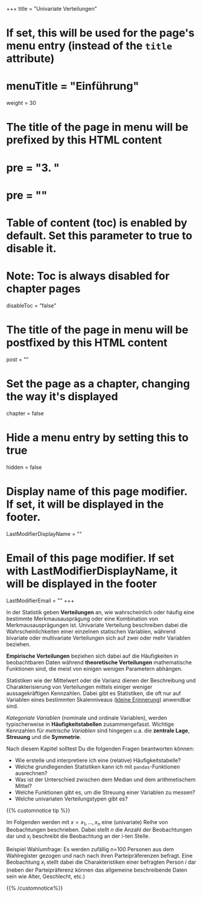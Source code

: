 +++
title = "Univariate Verteilungen"
# If set, this will be used for the page's menu entry (instead of the `title` attribute)
# menuTitle = "Einführung"
weight = 30
# The title of the page in menu will be prefixed by this HTML content
# pre = "<b>3. </b>"
# pre = "<i class='fab fa-github'></i>"
# Table of content (toc) is enabled by default. Set this parameter to true to disable it.
# Note: Toc is always disabled for chapter pages
disableToc = "false"

# The title of the page in menu will be postfixed by this HTML content
post = ""
# Set the page as a chapter, changing the way it's displayed
chapter = false
# Hide a menu entry by setting this to true
hidden = false
# Display name of this page modifier. If set, it will be displayed in the footer.
LastModifierDisplayName = ""
# Email of this page modifier. If set with LastModifierDisplayName, it will be displayed in the footer
LastModifierEmail = ""
+++

In der Statistik geben **Verteilungen** an, wie wahrscheinlich oder häufig eine bestimmte Merkmausausprägung oder eine Kombination von Merkmausausprägungen ist. Univariate Verteilung beschreiben dabei die Wahrscheinlichkeiten einer einzelnen statischen Variablen, während bivariate oder multivariate Verteilungen sich auf zwei oder mehr Variablen beziehen.

**Empirische Verteilungen** beziehen sich dabei auf die Häufigkeiten in beobachtbaren Daten während **theoretische Verteilungen** mathematische Funktionen sind, die meist von einigen wenigen Parametern abhängen.

<!--Beispielsweise kann die [Normalverteilung](https://de.wikipedia.org/wiki/Normalverteilung) über die beiden Parameter Erwartungswert (`loc`) und Varianz (`scale`) beschrieben werden. Zufällig generierte Zahlen aus dieser Verteilung kann man beispielsweise mit `numpy` erhalten:

{{% customnotice code %}}
```
import numpy as np

np.random.normal(loc=3, scale=3, size=10)
```
{{% /customnotice %}}


---
-->

Statistiken wie der Mittelwert oder die Varianz <!--oder der Modus--> dienen der Beschreibung und Charakterisierung von Verteilungen mittels einiger weniger aussagekräftigen Kennzahlen. Dabei gibt es Statistiken, die oft nur auf Variablen eines bestimmten Skalenniveaus ([kleine Erinnerung](/data-librarian/basics/basic_terms/)) anwendbar sind.


*Kategoriale Variablen* (nominale und ordinale Variablen),  werden typischerweise in **Häufigkeitstabellen** zusammengefasst. Wichtige Kennzahlen für *metrische Variablen* sind hingegen u.a. die **zentrale Lage**, **Streuung** und die **Symmetrie**. 

Nach diesem Kapitel solltest Du die folgenden Fragen beantworten können:

- Wie erstelle und interpretiere ich eine (relative) Häufigkeitstabelle?
- Welche grundlegenden Statistiken kann ich mit `pandas`-Funktionen ausrechnen?
- Was ist der Unterschied zwischen dem Median und dem arithmetischem Mittel?
- Welche Funktionen gibt es, um die Streuung einer Variablen zu messen?
- Welche univariaten Verteilungstypen gibt es?

{{% customnotice tip %}}

Im Folgenden werden mit $x = x_1, \dots, x_n$ eine (univariate) Reihe von Beobachtungen beschrieben. Dabei stellt $n$ die Anzahl der Beobachtungen dar und $x_i$ beschreibt die Beobachtung an der *i*-ten Stelle.

Beispiel Wahlumfrage: Es werden zufällig n=100 Personen aus dem Wahlregister gezogen und nach nach ihren Parteipräferenzen befragt. Eine Beobachtung $x_i$ stellt dabei die Charakteristiken einer befragten Person $i$ dar (neben der Parteipräferenz können das allgemeine beschreibende Daten sein wie Alter, Geschlecht, etc.)

{{% /customnotice%}}
